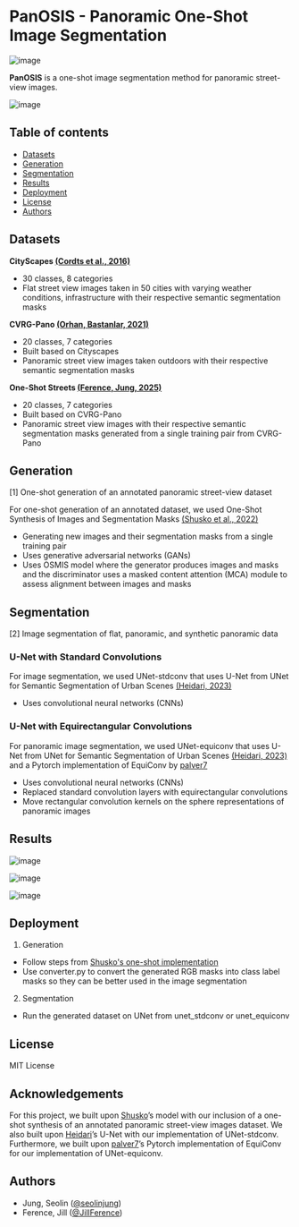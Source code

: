 # PanOSIS - Panoramic One-Shot Image Segmentation
![image](https://github.com/user-attachments/assets/9382d901-9d57-48c7-8c80-d7d1aa168cb3)

**PanOSIS** is a one-shot image segmentation method for panoramic street-view images. 

![image](https://github.com/user-attachments/assets/06c59ac2-e07f-4a1d-929f-7f33303dc9fb)

## Table of contents
- [Datasets](#datasets)
- [Generation](#generation)
- [Segmentation](#segmentation)
- [Results](#results)
- [Deployment](#deployment)
- [License](#license)
- [Authors](#authors)

## Datasets
**CityScapes [(Cordts et al., 2016)](https://arxiv.org/abs/1604.01685)**
- 30 classes, 8 categories
- Flat street view images taken in 50 cities with varying weather conditions, infrastructure with their respective semantic segmentation masks

**CVRG-Pano [(Orhan, Bastanlar, 2021)](https://link.springer.com/article/10.1007/s11760-021-02003-3)**
- 20 classes, 7 categories
- Built based on Cityscapes 
- Panoramic street view images taken outdoors with their respective semantic segmentation masks

**One-Shot Streets [(Ference, Jung, 2025)](https://www.kaggle.com/datasets/jillference/one-shot-streets)**
- 20 classes, 7 categories
- Built based on CVRG-Pano 
- Panoramic street view images with their respective semantic segmentation masks generated from a single training pair from CVRG-Pano

## Generation 
[1] One-shot generation of an annotated panoramic street-view dataset
   
For one-shot generation of an annotated dataset, we used One-Shot Synthesis of Images and Segmentation Masks [(Shusko et al., 2022)](https://arxiv.org/abs/2209.07547)
- Generating new images and their segmentation masks from a single training pair
- Uses generative adversarial networks (GANs)
- Uses OSMIS model where the generator produces images and masks and the discriminator uses a masked content attention (MCA) module to assess alignment between images and masks

## Segmentation 
[2] Image segmentation of flat, panoramic, and synthetic panoramic data
   
### U-Net with Standard Convolutions ###
For image segmentation, we used UNet-stdconv that uses U-Net from UNet for Semantic Segmentation of Urban Scenes [(Heidari, 2023)](https://github.com/deepmancer/unet-semantic-segmentation)
- Uses convolutional neural networks (CNNs)

### U-Net with Equirectangular Convolutions ###
For panoramic image segmentation, we used UNet-equiconv that uses U-Net from UNet for Semantic Segmentation of Urban Scenes [(Heidari, 2023)](https://github.com/deepmancer/unet-semantic-segmentation) and a Pytorch implementation of EquiConv by [palver7](https://github.com/palver7/EquiConvPytorch)
- Uses convolutional neural networks (CNNs)
- Replaced standard convolution layers with equirectangular convolutions
- Move rectangular convolution kernels on the sphere representations of panoramic images

## Results
![image](https://github.com/user-attachments/assets/22fcae97-bff2-48d3-adf8-f8ad1baeb439)

![image](https://github.com/user-attachments/assets/9a45734c-4131-449c-8f3d-bd96f89b6a08)

![image](https://github.com/user-attachments/assets/da4c74f3-59f2-4208-9d6b-f5e96de17808)

## Deployment

1) Generation
- Follow steps from [Shusko's one-shot implementation](https://github.com/boschresearch/one-shot-synthesis?tab=readme-ov-file)
- Use converter.py to convert the generated RGB masks into class label masks so they can be better used in the image segmentation

2) Segmentation
- Run the generated dataset on UNet from unet_stdconv or unet_equiconv

## License

MIT License

## Acknowledgements
For this project, we built upon [Shusko](https://github.com/boschresearch/one-shot-synthesis?tab=readme-ov-file)’s model with our inclusion of a one-shot synthesis of an annotated panoramic street-view images dataset. We also built upon [Heidari](https://github.com/deepmancer/unet-semantic-segmentation)’s U-Net with our implementation of UNet-stdconv. Furthermore, we built upon [palver7](https://github.com/palver7/EquiConvPytorch)’s Pytorch implementation of EquiConv for our implementation of UNet-equiconv.

## Authors
- Jung, Seolin ([@seolinjung](https://github.com/seolinjung))
- Ference, Jill ([@JillFerence](https://github.com/JillFerence))
